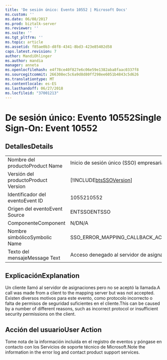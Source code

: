 ```yaml
---
title: 'De sesión único: Evento 10552 | Microsoft Docs'
ms.custom: ''
ms.date: 06/08/2017
ms.prod: biztalk-server
ms.reviewer: ''
ms.suite: ''
ms.tgt_pltfrm: ''
ms.topic: article
ms.assetid: f85ae0b3-d8f8-4341-8bd3-423e85402d58
caps.latest.revision: 7
author: MandiOhlinger
ms.author: mandia
manager: anneta
ms.openlocfilehash: e4f78ce40f827e6c06e59e1382aba8faac0337f8
ms.sourcegitcommit: 266308ec5c6a9d8d80ff298ee6051b4843c5d626
ms.translationtype: MT
ms.contentlocale: es-ES
ms.lasthandoff: 06/27/2018
ms.locfileid: "37001213"
---
```

# <a name="single-sign-on-event-10552"></a><span data-ttu-id="4f882-102">De sesión único: Evento 10552</span><span class="sxs-lookup"><span data-stu-id="4f882-102">Single Sign-On: Event 10552</span></span>
## <a name="details"></a><span data-ttu-id="4f882-103">Detalles</span><span class="sxs-lookup"><span data-stu-id="4f882-103">Details</span></span>  
  
|                 |                                                            |
|-----------------|------------------------------------------------------------|
|  <span data-ttu-id="4f882-104">Nombre del producto</span><span class="sxs-lookup"><span data-stu-id="4f882-104">Product Name</span></span>   |                 <span data-ttu-id="4f882-105">Inicio de sesión único (SSO) empresarial</span><span class="sxs-lookup"><span data-stu-id="4f882-105">Enterprise Single Sign-On</span></span>                  |
| <span data-ttu-id="4f882-106">Versión del producto</span><span class="sxs-lookup"><span data-stu-id="4f882-106">Product Version</span></span> | [!INCLUDE[btsSSOVersion](../includes/btsssoversion-md.md)] |
|    <span data-ttu-id="4f882-107">Identificador del evento</span><span class="sxs-lookup"><span data-stu-id="4f882-107">Event ID</span></span>     |                           <span data-ttu-id="4f882-108">10552</span><span class="sxs-lookup"><span data-stu-id="4f882-108">10552</span></span>                            |
|  <span data-ttu-id="4f882-109">Origen del evento</span><span class="sxs-lookup"><span data-stu-id="4f882-109">Event Source</span></span>   |                           <span data-ttu-id="4f882-110">ENTSSO</span><span class="sxs-lookup"><span data-stu-id="4f882-110">ENTSSO</span></span>                           |
|    <span data-ttu-id="4f882-111">Componente</span><span class="sxs-lookup"><span data-stu-id="4f882-111">Component</span></span>    |                            <span data-ttu-id="4f882-112">N/D</span><span class="sxs-lookup"><span data-stu-id="4f882-112">N/A</span></span>                             |
|  <span data-ttu-id="4f882-113">Nombre simbólico</span><span class="sxs-lookup"><span data-stu-id="4f882-113">Symbolic Name</span></span>  |          <span data-ttu-id="4f882-114">SSO_ERROR_MAPPING_CALLBACK_ACCESS_DENIED</span><span class="sxs-lookup"><span data-stu-id="4f882-114">SSO_ERROR_MAPPING_CALLBACK_ACCESS_DENIED</span></span>          |
|  <span data-ttu-id="4f882-115">Texto del mensaje</span><span class="sxs-lookup"><span data-stu-id="4f882-115">Message Text</span></span>   |              <span data-ttu-id="4f882-116">Acceso denegado al servidor de asignaciones.%r</span><span class="sxs-lookup"><span data-stu-id="4f882-116">Mapping server access denied.%r</span></span>               |
  
## <a name="explanation"></a><span data-ttu-id="4f882-117">Explicación</span><span class="sxs-lookup"><span data-stu-id="4f882-117">Explanation</span></span>  
 <span data-ttu-id="4f882-118">Un cliente llamó al servidor de asignaciones pero no se aceptó la llamada.</span><span class="sxs-lookup"><span data-stu-id="4f882-118">A call was made from a client to the mapping server but was not accepted.</span></span> <span data-ttu-id="4f882-119">Existen diversos motivos para este evento, como protocolo incorrecto o falta de permisos de seguridad suficientes en el cliente.</span><span class="sxs-lookup"><span data-stu-id="4f882-119">This can be caused by a number of different reasons, such as incorrect protocol or insufficient security permissions on the client.</span></span>  
  
## <a name="user-action"></a><span data-ttu-id="4f882-120">Acción del usuario</span><span class="sxs-lookup"><span data-stu-id="4f882-120">User Action</span></span>  
 <span data-ttu-id="4f882-121">Tome nota de la información incluida en el registro de eventos y póngase en contacto con los Servicios de soporte técnico de Microsoft.</span><span class="sxs-lookup"><span data-stu-id="4f882-121">Note the information in the error log and contact product support services.</span></span>